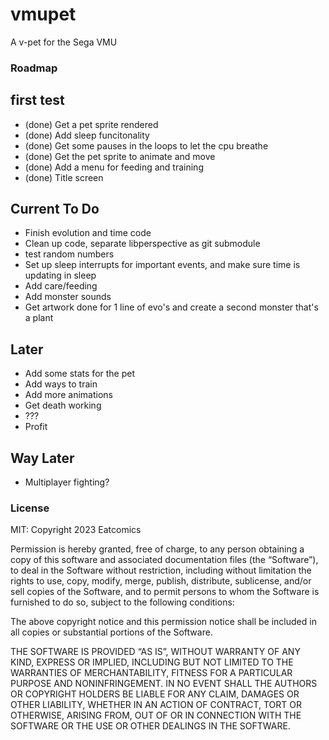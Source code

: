 # vmupet

A v-pet for the Sega VMU
### Roadmap
## first test
- (done) Get a pet sprite rendered
- (done) Add sleep funcitonality
- (done) Get some pauses in the loops to let the cpu breathe
- (done) Get the pet sprite to animate and move
- (done) Add a menu for feeding and training
- (done) Title screen

## Current To Do
- Finish evolution and time code
- Clean up code, separate libperspective as git submodule
- test random numbers
- Set up sleep interrupts for important events, and make sure time is updating in sleep
- Add care/feeding
- Add monster sounds
- Get artwork done for 1 line of evo's and create a second monster that's a plant

## Later
- Add some stats for the pet
- Add ways to train
- Add more animations
- Get death working
- ???
- Profit

## Way Later
- Multiplayer fighting?

### License
MIT:
Copyright 2023 Eatcomics

Permission is hereby granted, free of charge, to any person obtaining a copy of this software and associated documentation files (the “Software”), to deal in the Software without restriction, including without limitation the rights to use, copy, modify, merge, publish, distribute, sublicense, and/or sell copies of the Software, and to permit persons to whom the Software is furnished to do so, subject to the following conditions:

The above copyright notice and this permission notice shall be included in all copies or substantial portions of the Software.

THE SOFTWARE IS PROVIDED “AS IS”, WITHOUT WARRANTY OF ANY KIND, EXPRESS OR IMPLIED, INCLUDING BUT NOT LIMITED TO THE WARRANTIES OF MERCHANTABILITY, FITNESS FOR A PARTICULAR PURPOSE AND NONINFRINGEMENT. IN NO EVENT SHALL THE AUTHORS OR COPYRIGHT HOLDERS BE LIABLE FOR ANY CLAIM, DAMAGES OR OTHER LIABILITY, WHETHER IN AN ACTION OF CONTRACT, TORT OR OTHERWISE, ARISING FROM, OUT OF OR IN CONNECTION WITH THE SOFTWARE OR THE USE OR OTHER DEALINGS IN THE SOFTWARE.
